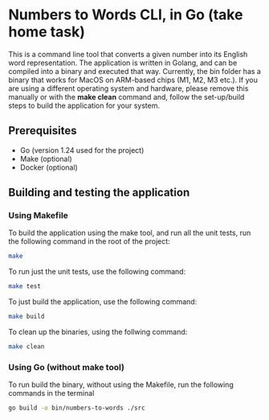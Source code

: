 # Numbers to Words CLI, in Go (take home task)

This is a command line tool that converts a given number into its English word representation. The application is written in Golang, and can be compiled into a binary and executed that way. Currently, the bin folder has a binary that works for MacOS on ARM-based chips (M1, M2, M3 etc.). If you are using a different operating system and hardware, please remove this manually or with the **make clean** command and, follow the set-up/build steps to build the application for your system.

## Prerequisites

- Go (version 1.24 used for the project)
- Make (optional)
- Docker (optional)

## Building and testing the application

### Using Makefile

To build the application using the make tool, and run all the unit tests, run the following command in the root of the project:

```sh
make
```

To run just the unit tests, use the following command:

```sh
make test
```

To just build the application, use the following command:

```sh
make build
```

To clean up the binaries, using the follwing command:

```sh
make clean
```

### Using Go (without make tool)

To run build the binary, without using the Makefile, run the following commands in the terminal

```sh
go build -o bin/numbers-to-words ./src
```